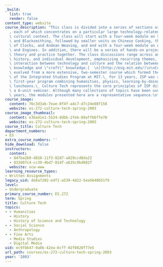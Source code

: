 ```yaml
---
_build:
  list: true
  render: false
content_type: website
course_description: "This class is divided into a series of sections or \"modules\"\
  , each of which concentrates on a particular large technology-related topic in a\
  \ cultural context. The class will start with a four-week module on Samurai Swords\
  \ and Blacksmithing, followed by smaller units on Chinese Cooking, the Invention\
  \ of Clocks, and Andean Weaving, and end with a four-week module on Automobiles\
  \ and Engines. In addition, there will be a series of hands-on projects that tie\
  \ theory and practice together. The class discussions range across anthropology,\
  \ history, and individual development, emphasizing recurring themes, such as the\
  \ interaction between technology and culture and the relation between \"skill\"\
  \ knowledge and \"craft\" knowledge.[  \n](http://esg.mit.edu/)\n\nCulture Tech\
  \ evolved from a more extensive, two-semester course which formed the centerpiece\
  \ of the Integrated Studies Program at MIT.\_ For 13 years, ISP was an alternative\
  \ first-year program combining humanities, physics, learning-by-doing, and weekly\
  \ luncheons.\_ Culture Tech represents the core principles of ISP distilled into\
  \ a 6-unit seminar. Although many collections of topics have been used over the\
  \ years, the modules presented here are a representative sequence.\n"
course_image:
  content: 76c3d3ab-7eae-0f4f-a4c7-d7c24e88f158
  website: es-272-culture-tech-spring-2003
course_image_thumbnail:
  content: e36ad1e1-5524-ddbb-2feb-89aff66ffe70
  website: es-272-culture-tech-spring-2003
course_title: Culture Tech
department_numbers:
- ES
extra_course_numbers: ''
hide_download: false
instructors:
  content:
  - 847ba2b9-d810-11f3-02d7-a829ccd0da22
  - 032607c4-cc39-4bd7-81df-a635c9bd882f
  website: ocw-www
learning_resource_types:
- Written Assignments
legacy_uid: de8a7202-edf1-a539-4d22-5ea5648651f9
level:
- Undergraduate
primary_course_number: ES.272
term: Spring
title: Culture Tech
topics:
- - Humanities
  - History
  - History of Science and Technology
- - Social Science
  - Anthropology
- - Fine Arts
  - Media Studies
  - Digital Media
uid: ec9fbb47-9a0b-42ea-bcff-02f0820f77e5
url_path: courses/es-272-culture-tech-spring-2003
year: '2003'
---
```

